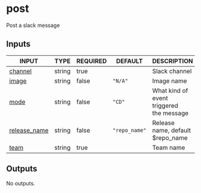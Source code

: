 # post

Post a slack message

## Inputs

<!-- AUTO-DOC-INPUT:START - Do not remove or modify this section -->

|                                INPUT                                 |  TYPE  | REQUIRED |    DEFAULT    |                  DESCRIPTION                  |
|----------------------------------------------------------------------|--------|----------|---------------|-----------------------------------------------|
|        <a name="input_channel"></a>[channel](#input_channel)         | string |   true   |               |                 Slack channel                 |
|           <a name="input_image"></a>[image](#input_image)            | string |  false   |    `"N/A"`    |                  Image name                   |
|             <a name="input_mode"></a>[mode](#input_mode)             | string |  false   |    `"CD"`     | What kind of event triggered <br>the message  |
| <a name="input_release_name"></a>[release_name](#input_release_name) | string |  false   | `"repo_name"` |       Release name, default $repo_name        |
|             <a name="input_team"></a>[team](#input_team)             | string |   true   |               |                   Team name                   |

<!-- AUTO-DOC-INPUT:END -->

## Outputs

<!-- AUTO-DOC-OUTPUT:START - Do not remove or modify this section -->
No outputs.
<!-- AUTO-DOC-OUTPUT:END -->
